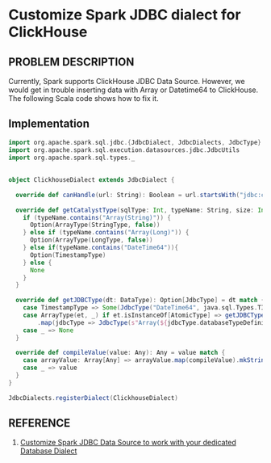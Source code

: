 # Customize Spark JDBC dialect for ClickHouse

## PROBLEM DESCRIPTION

Currently, Spark supports ClickHouse JDBC Data Source. However, we would get in trouble inserting data with Array or Datetime64 to ClickHouse. The following Scala code shows how to fix it.

## Implementation

```scala
import org.apache.spark.sql.jdbc.{JdbcDialect, JdbcDialects, JdbcType}
import org.apache.spark.sql.execution.datasources.jdbc.JdbcUtils
import org.apache.spark.sql.types._
 
 
object ClickhouseDialect extends JdbcDialect {
 
  override def canHandle(url: String): Boolean = url.startsWith("jdbc:clickhouse")
 
  override def getCatalystType(sqlType: Int, typeName: String, size: Int, md: MetadataBuilder): Option[DataType] = {
    if (typeName.contains("Array(String)")) {
      Option(ArrayType(StringType, false))
    } else if (typeName.contains("Array(Long)")) {
      Option(ArrayType(LongType, false))
    } else if(typeName.contains("DateTime64")){
      Option(TimestampType)
    } else {
      None
    }
  }
   
  override def getJDBCType(dt: DataType): Option[JdbcType] = dt match {
    case TimestampType => Some(JdbcType("DateTime64", java.sql.Types.TIMESTAMP))
    case ArrayType(et, _) if et.isInstanceOf[AtomicType] => getJDBCType(et).orElse(JdbcUtils.getCommonJDBCType(et))
        .map(jdbcType => JdbcType(s"Array(${jdbcType.databaseTypeDefinition})", java.sql.Types.ARRAY))
    case _ => None
  }
   
  override def compileValue(value: Any): Any = value match {
    case arrayValue: Array[Any] => arrayValue.map(compileValue).mkString("Array(", ",", ")")
    case _ => value
  }
}
 
JdbcDialects.registerDialect(ClickhouseDialect)
```

## REFERENCE

1. [Customize Spark JDBC Data Source to work with your dedicated Database Dialect](https://medium.com/@huaxingao/customize-spark-jdbc-data-source-to-work-with-your-dedicated-database-dialect-beec6519af27)